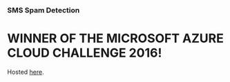 ### SMS Spam Detection
# WINNER OF THE MICROSOFT AZURE CLOUD CHALLENGE 2016!
Hosted [here](http://sms-spam-detection.azurewebsites.net).
